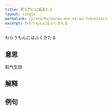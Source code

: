 ```yaml
---
title: 笑う門には福来たる
layout: single
permalink: /proverbs/warau-mon-ni-wa-fukukitaru
excerpt: わらうもんにはふくきたる
---
```


わらうもんにはふくきたる

## 意思

和气生财

## 解释

## 例句

